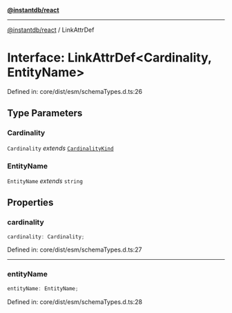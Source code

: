 [**@instantdb/react**](../README.md)

***

[@instantdb/react](../packages.md) / LinkAttrDef

# Interface: LinkAttrDef\<Cardinality, EntityName\>

Defined in: core/dist/esm/schemaTypes.d.ts:26

## Type Parameters

### Cardinality

`Cardinality` *extends* [`CardinalityKind`](../type-aliases/CardinalityKind.md)

### EntityName

`EntityName` *extends* `string`

## Properties

### cardinality

```ts
cardinality: Cardinality;
```

Defined in: core/dist/esm/schemaTypes.d.ts:27

***

### entityName

```ts
entityName: EntityName;
```

Defined in: core/dist/esm/schemaTypes.d.ts:28
